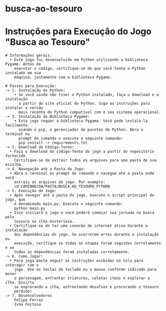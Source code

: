 # busca-ao-tesouro

# Instruções para Execução do Jogo "Busca ao Tesouro" 
    # Informações gerais: 
      • Este jogo foi desenvolvido em Python utilizando a biblioteca Pygame. Antes de 
        executar o código, certifique-se de que você tenha o Python instalado em sua 
        máquina, juntamente com a biblioteca Pygame. 
    
    # Passos para Execução: 
    -> 1. Instalação do Python: 
        • Se você ainda não tiver o Python instalado, faça o download e a instalação 
          a partir do site oficial do Python. Siga as instruções para instalar a versão 
          mais recente do Python compatível com o seu sistema operacional. 
    -> 2. Instalação da Biblioteca Pygame: 
        • Este jogo requer a biblioteca Pygame. Você pode instalá-la facilmente 
          usando o pip, o gerenciador de pacotes do Python. Abra o terminal ou 
          prompt de comando e execute o seguinte comando: 
          pip install -r requirements.txt 
    -> 3. Download do Código-fonte: 
      • Faça o download do código-fonte do jogo a partir do repositório fornecido. 
        Certifique-se de extrair todos os arquivos para uma pasta de sua escolha. 
    -> 4. Navegação até a Pasta do Jogo: 
      • Abra o terminal ou prompt de comando e navegue até a pasta onde você 
        extraiu os arquivos do jogo. Por exemplo: 
        cd CAMINHO/DA/PASTA/BUSCA_AO_TESOURO_PYTHON 
    -> 5. Execução do Jogo: 
      • Após navegar até a pasta do jogo, execute o script principal do jogo, que 
        é denominado main.py. Execute o seguinte comando: 
        python main.py 
      • Isso iniciará o jogo e você poderá começar sua jornada na busca pelo 
        tesouro na ilha misteriosa. 
      • Certifique-se de ter uma conexão de internet ativa durante a instalação 
        das dependências do jogo. Se ocorrerem erros durante a instalação ou 
        execução, verifique se todas as etapas foram seguidas corretamente e se 
        todas as dependências foram instaladas corretamente. 
    -> 6. Como Jogar: 
      • Para joga basta seguir as instruções exibidas na tela para interagir com o 
        jogo. Use as teclas do teclado ou o mouse conforme indicado para mover 
        o personagem, enfrentar criaturas, coletar itens e explorar a ilha. Divirta
        se explorando a ilha, enfrentando desafios e procurando o tesouro 
        perdido!
    -> 7. Desenvolvedores
        Felipe Ferraz
        Ivna Feitosa
